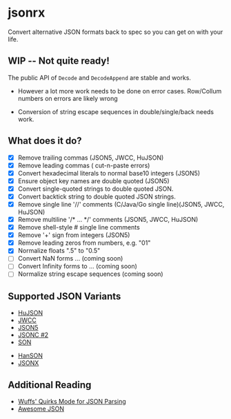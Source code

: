 # jsonrx
Convert alternative JSON formats back to spec so you can get on with your life.

## WIP -- Not quite ready!

The public API of `Decode` and `DecodeAppend` are stable and works.

* However a lot more work needs to be done on error cases.  Row/Collum numbers on errors are likely wrong

* Conversion of string escape sequences in double/single/back needs work.

## What does it do?

- [x] Remove trailing commas (JSON5, JWCC, HuJSON)
- [x] Remove leading commas ( cut-n-paste errors)
- [x] Convert hexadecimal literals to normal base10 integers (JSON5)
- [x] Ensure object key names are double quoted (JSON5)
- [x] Convert single-quoted strings to double quoted JSON.
- [x] Convert backtick string to double quoted JSON strings.
- [x] Remove single line '//' comments (C/Java/Go single line)(JSON5, JWCC, HuJSON)
- [x] Remove multiline '/* ... */' comments (JSON5, JWCC, HuJSON)
- [x] Remove shell-style # single line comments
- [x] Remove '+' sign from integers (JSON5)
- [x] Remove leading zeros from numbers, e.g. "01"
- [x] Normalize floats ".5" to "0.5"
- [ ] Convert NaN forms  ... (coming soon)
- [ ] Convert Infinity forms to ... (coming soon)
- [ ] Normalize string escape sequences (coming soon)

## Supported JSON Variants

- [HuJSON](https://github.com/tailscale/hujson)
- [JWCC](https://nigeltao.github.io/blog/2021/json-with-commas-comments.html)
- [JSON5](https://json5.org)
- [JSONC #2](https://code.visualstudio.com/docs/languages/json#_json-with-comments)
- [SON](https://github.com/aleksandergurin/simple-object-notation)
* [HanSON](https://github.com/timjansen/hanson)
* [JSONX](https://github.com/json-next)

## Additional Reading

* [Wuffs' Quirks Mode for JSON Parsing](https://github.com/google/wuffs/blob/3d6c609dc12de3c81e1b8079ceecf96370b086a2/std/json/decode_quirks.wuffs)
* [Awesome JSON](https://github.com/json-next/awesome-json-next)

